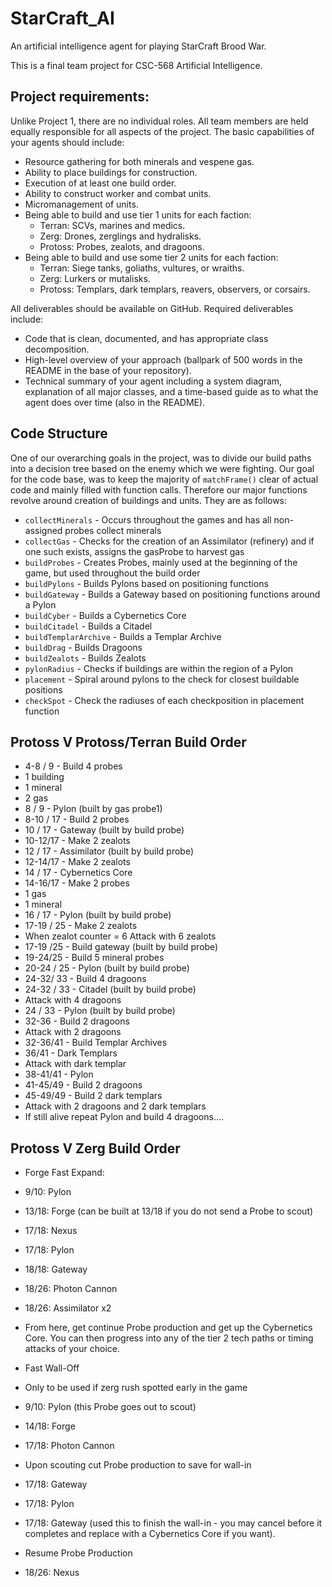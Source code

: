 # StarCraft_AI
An artificial intelligence agent for playing StarCraft Brood War.

This is a final team project for CSC-568 Artificial Intelligence.

## Project requirements:
Unlike Project 1, there are no individual roles. All team members are held equally responsible for all aspects of the project.
The basic capabilities of your agents should include:
 - Resource gathering for both minerals and vespene gas.
 - Ability to place buildings for construction.
 - Execution of at least one build order.
 - Ability to construct worker and combat units.
 - Micromanagement of units.
 - Being able to build and use  tier 1 units for each faction:
    - Terran: SCVs, marines and medics.
    - Zerg: Drones, zerglings and hydralisks.
    - Protoss: Probes, zealots, and dragoons.
 - Being able to build and use some tier 2 units for each faction:
    - Terran: Siege tanks, goliaths, vultures, or wraiths.
    - Zerg: Lurkers or mutalisks.
    - Protoss: Templars, dark templars, reavers, observers, or corsairs.

All deliverables should be available on GitHub. Required deliverables include:
 - Code that is clean, documented, and has appropriate class decomposition.
 - High-level overview of your approach (ballpark of 500 words in the README in the base of your repository).
 - Technical summary of your agent including a system diagram, explanation of all major classes, and a time-based guide as to what the agent does over time (also in the README).

## Code Structure
 One of our overarching goals in the project, was to divide our build paths into a decision tree based on the enemy which we were fighting. Our goal for the code base, was to keep the majority of `matchFrame()` clear of actual code and mainly filled with function calls.
 Therefore our major functions revolve around creation of buildings and units. They are as follows:
 - `collectMinerals` - Occurs throughout the games and has all non-assigned probes collect minerals
 - `collectGas` - Checks for the creation of an Assimilator (refinery) and if one such exists, assigns the gasProbe to harvest gas
 - `buildProbes` - Creates Probes, mainly used at the beginning of the game, but used throughout the build order
 - `buildPylons` - Builds Pylons based on positioning functions
 - `buildGateway` - Builds a Gateway based on positioning functions around a Pylon
 - `buildCyber` - Builds a Cybernetics Core
 - `buildCitadel` - Builds a Citadel
 - `buildTemplarArchive` - Builds a Templar Archive
 - `buildDrag` - Builds Dragoons
 - `buildZealots` - Builds Zealots
 - `pylonRadius` - Checks if buildings are within the region of a Pylon
 - `placement` - Spiral around pylons to the check for closest buildable positions
 - `checkSpot` - Check the radiuses of each checkposition in placement function

## Protoss V Protoss/Terran Build Order
 - 4-8 / 9 - Build 4 probes
 - 1 building
 - 1 mineral
 - 2 gas
 - 8 / 9 - Pylon (built by gas probe1)
 - 8-10 / 17 - Build 2 probes
 - 10 / 17 - Gateway (built by build probe)
 - 10-12/17 - Make 2 zealots
 - 12 / 17 - Assimilator (built by build probe)
 - 12-14/17 - Make 2 zealots
 - 14 / 17 - Cybernetics Core
 - 14-16/17 - Make 2 probes
 - 1 gas
 - 1 mineral
 - 16 / 17  - Pylon (built by build probe)
 - 17-19 / 25 -  Make 2 zealots
 - When zealot counter = 6 Attack with 6 zealots
 - 17-19 /25 -  Build gateway (built by build probe)
 - 19-24/25 - Build 5 mineral probes
 - 20-24 / 25 - Pylon (built by build probe)
 - 24-32/ 33 - Build 4 dragoons
 - 24-32 / 33 - Citadel (built by build probe)
 - Attack with 4 dragoons
 - 24 / 33 - Pylon (built by build probe)
 - 32-36 - Build 2 dragoons
 - Attack with 2 dragoons
 - 32-36/41 - Build Templar Archives
 - 36/41 - Dark Templars
 - Attack with dark templar
 - 38-41/41 - Pylon
 - 41-45/49 - Build 2 dragoons
 - 45-49/49 - Build 2 dark templars
 - Attack with 2 dragoons and 2 dark templars
 - If still alive repeat Pylon and build 4 dragoons….

## Protoss V Zerg Build Order
 - Forge Fast Expand:
 - 9/10: Pylon
 - 13/18: Forge (can be built at 13/18 if you do not send a Probe to scout)
 - 17/18: Nexus
 - 17/18: Pylon
 - 18/18: Gateway
 - 18/26: Photon Cannon
 - 18/26: Assimilator x2
 - From here, get continue Probe production and get up the Cybernetics Core. You can then progress into any of the tier 2 tech paths or timing attacks of your choice.

 - Fast Wall-Off
 - Only to be used if zerg rush spotted early in the game
 - 9/10: Pylon (this Probe goes out to scout)
 - 14/18: Forge
 - 17/18: Photon Cannon
 - Upon scouting cut Probe production to save for wall-in
 - 17/18: Gateway
 - 17/18: Pylon
 - 17/18: Gateway (used this to finish the wall-in - you may cancel before it completes and replace with a Cybernetics Core if you want).
 - Resume Probe Production
 - 18/26: Nexus
